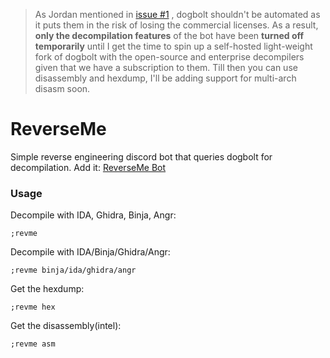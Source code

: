 >As Jordan mentioned in [issue #1](https://github.com/1ikeadragon/ReverseMe/issues/1#issue-2638229516) , dogbolt shouldn't be automated as it puts them in the risk of losing the commercial licenses. As a result, **only the decompilation features** of the bot have been **turned off temporarily** until I get the time to spin up a self-hosted light-weight fork of dogbolt with the open-source and enterprise decompilers given that we have a subscription to them. Till then you can use disassembly and hexdump, I'll be adding support for multi-arch disasm soon. 

# ReverseMe
Simple reverse engineering discord bot that queries dogbolt for decompilation. Add it: [ReverseMe Bot](https://discord.com/oauth2/authorize?client_id=1302859968147619880)

### Usage
Decompile with IDA, Ghidra, Binja, Angr:
```
;revme 
```
Decompile with IDA/Binja/Ghidra/Angr:
```
;revme binja/ida/ghidra/angr
```
Get the hexdump:
```
;revme hex
```
Get the disassembly(intel):
```
;revme asm
```
